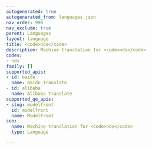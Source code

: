 ```yaml
---
autogenerated: true
autogenerated_from: languages.json
nav_order: 998
nav_exclude: true
parent: Languages
layout: language
title: <code>nds</code>
description: Machine translation for <code>nds</code>
codes:
- nds
family: []
supported_apis:
- id: baidu
  name: Baidu Translate
- id: alibaba
  name: Alibaba Translate
supported_qe_apis:
- slug: modelfront
  id: modelfront
  name: ModelFront
seo:
  name: Machine translation for <code>nds</code>
  type: Language

---
```


